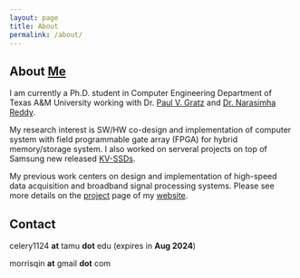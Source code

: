 ```yaml
---
layout: page
title: About
permalink: /about/
---
```


## About [Me](https://celery1124.com)

I am currently a Ph.D. student in Computer Engineering Department of Texas A&M University working with Dr. [Paul V. Gratz](https://cesg.tamu.edu/faculty/paul-gratz/) and [Dr. Narasimha Reddy](https://cesg.tamu.edu/faculty/narasimha-reddy/).

My research interest is SW/HW co-design and implementation of computer system with field programmable gate array (FPGA) for hybrid memory/storage system.  I also worked on serveral projects on top of Samsung new released [KV-SSDs](https://github.com/OpenMPDK/KVSSD).

My previous work centers on design and implementation of high-speed data acquisition and broadband signal processing systems. Please see more details on the [project](https://www.celery1124.com/projects) page of my [website](https://www.celery1124.com).

## Contact
celery1124 **at** tamu **dot** edu (expires in **Aug 2024**)

morrisqin **at** gmail **dot** com
